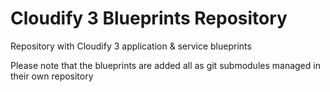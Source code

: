 # Cloudify 3 Blueprints Repository

Repository with Cloudify 3 application & service blueprints

Please note that the blueprints are added all as git submodules managed in their own repository
